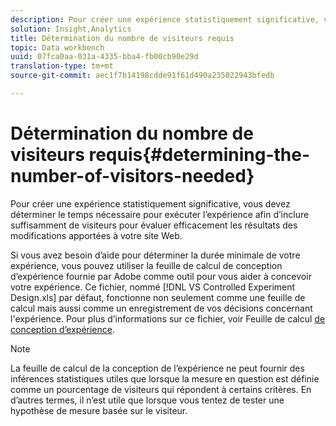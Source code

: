 ```yaml
---
description: Pour créer une expérience statistiquement significative, vous devez déterminer le temps nécessaire pour exécuter l’expérience afin d’inclure suffisamment de visiteurs pour évaluer efficacement les résultats des modifications apportées à votre site Web.
solution: Insight,Analytics
title: Détermination du nombre de visiteurs requis
topic: Data workbench
uuid: 07fca0aa-031a-4335-bba4-fb00cb90e29d
translation-type: tm+mt
source-git-commit: aec1f7b14198cdde91f61d490a235022943bfedb

---
```



# Détermination du nombre de visiteurs requis{#determining-the-number-of-visitors-needed}

Pour créer une expérience statistiquement significative, vous devez déterminer le temps nécessaire pour exécuter l’expérience afin d’inclure suffisamment de visiteurs pour évaluer efficacement les résultats des modifications apportées à votre site Web.

Si vous avez besoin d’aide pour déterminer la durée minimale de votre expérience, vous pouvez utiliser la feuille de calcul de conception d’expérience fournie par Adobe comme outil pour vous aider à concevoir votre expérience. Ce fichier, nommé [!DNL VS Controlled Experiment Design.xls] par défaut, fonctionne non seulement comme une feuille de calcul mais aussi comme un enregistrement de vos décisions concernant l&#39;expérience. Pour plus d’informations sur ce fichier, voir Feuille de calcul [de conception d’expérience](../../../home/c-undst-ctrld-exp/t-exp-dsn-spst.md#task-d7f674980fe9415d80371d6020bcf164).

>[!NOTE]
>
>La feuille de calcul de la conception de l’expérience ne peut fournir des inférences statistiques utiles que lorsque la mesure en question est définie comme un pourcentage de visiteurs qui répondent à certains critères. En d’autres termes, il n’est utile que lorsque vous tentez de tester une hypothèse de mesure basée sur le visiteur.


